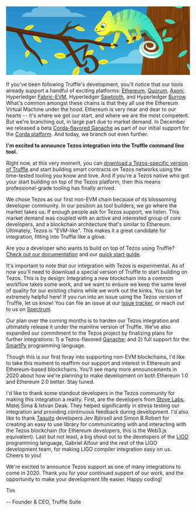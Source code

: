 ![Announcing Truffle Integration](/img/blog/branching-out-announcing-tezos-support-in-truffle/chameleon-t3-truffle-blog-header.png)

If you've been following Truffle's development, you'll notice that our tools already support a handful of exciting platforms: [Ethereum](https://ethereum.org/), [Quorum](https://www.goquorum.com/), [Axoni](https://axoni.com/technology/), Hyperledger [Fabric-EVM](https://github.com/hyperledger/fabric-chaincode-evm), Hyperledger [Sawtooth](https://www.hyperledger.org/projects/sawtooth), and Hyperledger [Burrow](https://www.hyperledger.org/projects/hyperledger-burrow). What's common amongst these chains is that they all use the Ethereum Virtual Machine under the hood. Ethereum is very near and dear to our hearts -- it's where we got our start, and where we are the most competent. But we're branching out, in large part due to market demand. In December we released a beta [Corda-flavored Ganache](/blog/unwrap-the-corda-flavored-ganache-beta) as part of our initial support for the [Corda platform](https://www.r3.com/corda-platform/). And today, we branch out even further.

**I'm excited to announce Tezos integration into the Truffle command line tool.**

Right now, at this very moment, you can [download a Tezos-specific version of Truffle](/docs/tezos/truffle/quickstart) and start building smart contracts on Tezos networks using the time-tested tooling you know and love. And if you're a Tezos native who got your start building on top of the Tezos platform, then this means professional-grade tooling has finally arrived.

We chose Tezos as our first non-EVM chain because of its blossoming developer community. In our position as tool builders, we go where the market takes us: If enough people ask for Tezos support, we listen. This market demand was coupled with an active and interested group of core developers, and a blockchain architecture that's similar to Ethereum. Ultimately, Tezos is "EVM-like". This makes it a great candidate for integration, fitting into Truffle like a glove.

Are you a developer who wants to build on top of Tezos using Truffle? [Check out our documentation](/docs/tezos/truffle/quickstart) and our [quick start guide](/docs/tezos/truffle/quickstart).

It's important to note that our integration with Tezos is experimental. As of now you'll need to download a special version of Truffle to start building on Tezos. This is by design: Integrating a new blockchain into a common workflow takes some work, and we want to ensure we keep the same level of quality for our existing chains while we work out the kinks. You can be extremely helpful here! If you run into an issue using the Tezos version of Truffle, let us know! You can file an issue at our [issue tracker](https://github.com/trufflesuite/truffle/issues), or reach out to us on [Spectrum](https://spectrum.chat/trufflesuite).

Our plan over the coming months is to harden our Tezos integration and ultimately release it under the mainline version of Truffle. We’ve also expanded our commitment to the Tezos project by finalizing plans for further integrations: 1) a Tezos-flavored [Ganache](https://www.trufflesuite.com/ganache); and 2) full support for the [SmartPy](https://smartpy.io/) programming language.

Though this is our first foray into supporting non-EVM blockchains, I'd like to take this moment to reaffirm our support and interest in Ethereum and Ethereum-based blockchains. You'll see many more announcements in 2020 about how we're planning to make development on both Ethereum 1.0 and Ethereum 2.0 better. Stay tuned.

I'd like to thank some standout developers in the Tezos community for making this integration a reality. First, are the developers from [Stove Labs](https://stove-labs.com/), Matej Šima & Istvan Deak. They helped significantly in stress testing our integration and providing continuous feedback during development. I'd also like to thank [Taquito](https://tezostaquito.io/) developers Jev Björsell and Simon B.Robert for creating an easy to use library for communicating with and interacting with the Tezos blockchain (for Ethereum developers, this is the Web3.js equivalent). Last but not least, a big shout out to the developers of the [LIGO](https://ligolang.org/) programming language, Gabriel Alfour and the rest of the LIGO development team, for making LIGO compiler integration easy on us. Cheers to you!

We're excited to announce Tezos support as one of many integrations to come in 2020. Thank you for your continued support of our work, and the opportunity to make your development life easier. Happy coding!

Tim

-- Founder & CEO, Truffle Suite